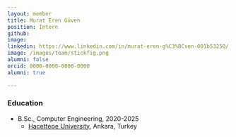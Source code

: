 ```yaml
---
layout: member
title: Murat Eren Güven
position: Intern
github:
image:
linkedin: https://www.linkedin.com/in/murat-eren-g%C3%BCven-001b53250/
image: /images/team/stickfig.png
alumni: false
orcid: 0000-0000-0000-0000
alumni: true

---
```


### Education
- B.Sc., Computer Engineering, 2020-2025
  - [Hacettepe University](https://www.cs.hacettepe.edu.tr/index.html), Ankara, Turkey 
